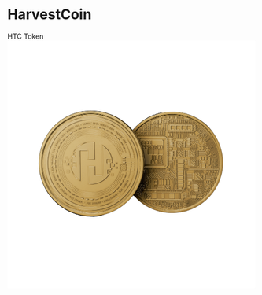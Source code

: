 # HarvestCoin
HTC Token
![Image text](https://github.com/HTC-BAF/HarvestCoin/blob/main/Logo/htc_frond_end.png)
